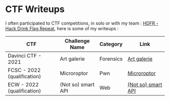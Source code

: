 # CTF Writeups

I often participated to CTF competitions, in solo or with my team : [HDFR - Hack Drink Flag Repeat](https://ctftime.org/team/140217), here is some of my writeups :

| CTF                         | Challenge Name | Category  | Link                                                      |
|-----------------------------|----------------|-----------|-----------------------------------------------------------|
| Davinci CTF - 2021          | Art galerie    | Forensics | [Art galerie](./DaVinciCTF-2021/Art_Galerie/) |
| FCSC - 2022 (qualification) | Microroptor    | Pwn       | [Microroptor](./FCSC-2022/Microroptor-Pwn/)               |
| ECW - 2022 (qualification) | (Not so) smart API    | Web       | [(Not so) smart API](./ECW2022/Not-So-Smart-API/)               |
